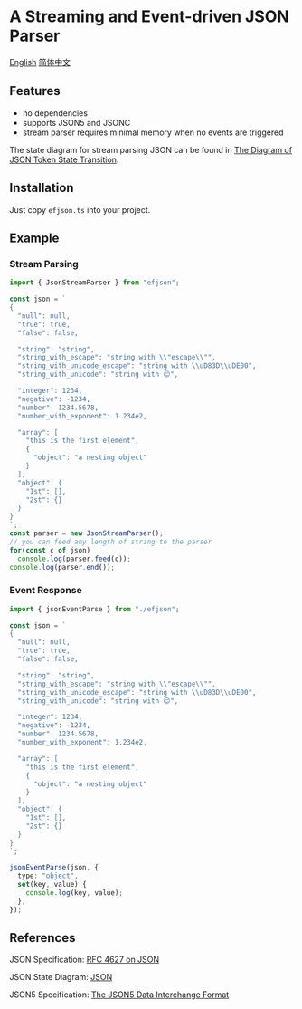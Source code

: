 # A Streaming and Event-driven JSON Parser

[English](./README.md) [简体中文](./README_zh_CN.md)

## Features

- no dependencies
- supports JSON5 and JSONC
- stream parser requires minimal memory when no events are triggered

The state diagram for stream parsing JSON can be found in [The Diagram of JSON Token State Transition](./doc/stream_token/README.md).

## Installation

Just copy `efjson.ts` into your project.

## Example

### Stream Parsing

```ts
import { JsonStreamParser } from "efjson";

const json = `
{
  "null": null,
  "true": true,
  "false": false,

  "string": "string",
  "string_with_escape": "string with \\"escape\\"",
  "string_with_unicode_escape": "string with \\uD83D\\uDE00",
  "string_with_unicode": "string with 😊",

  "integer": 1234,
  "negative": -1234,
  "number": 1234.5678,
  "number_with_exponent": 1.234e2,

  "array": [
    "this is the first element",
    {
      "object": "a nesting object"
    }
  ],
  "object": {
    "1st": [],
    "2st": {}
  }
}
`;
const parser = new JsonStreamParser();
// you can feed any length of string to the parser
for(const c of json) 
  console.log(parser.feed(c));
console.log(parser.end());
```
### Event Response

```ts
import { jsonEventParse } from "./efjson";

const json = `
{
  "null": null,
  "true": true,
  "false": false,

  "string": "string",
  "string_with_escape": "string with \\"escape\\"",
  "string_with_unicode_escape": "string with \\uD83D\\uDE00",
  "string_with_unicode": "string with 😊",

  "integer": 1234,
  "negative": -1234,
  "number": 1234.5678,
  "number_with_exponent": 1.234e2,

  "array": [
    "this is the first element",
    {
      "object": "a nesting object"
    }
  ],
  "object": {
    "1st": [],
    "2st": {}
  }
}
`;

jsonEventParse(json, {
  type: "object",
  set(key, value) {
    console.log(key, value);
  },
});

```

## References

JSON Specification: [RFC 4627 on JSON](https://www.ietf.org/rfc/rfc4627.txt)

JSON State Diagram: [JSON](https://www.json.org/)

JSON5 Specification: [The JSON5 Data Interchange Format](https://spec.json5.org/)
